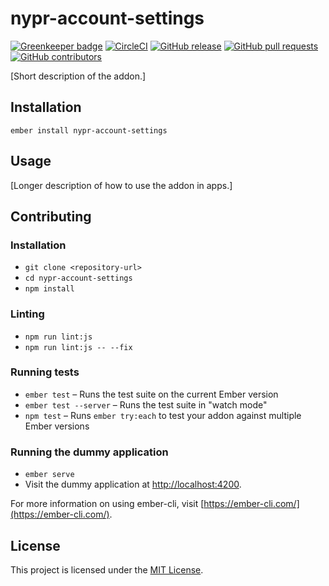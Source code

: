 # nypr-account-settings

[![Greenkeeper badge](https://badges.greenkeeper.io/nypublicradio/nypr-account-settings.svg)](https://greenkeeper.io/)
[![CircleCI](https://img.shields.io/circleci/project/github/nypublicradio/nypr-account-settings.svg?style=flat-square-blue)](https://circleci.com/gh/nypublicradio/nypr-account-settings) [![GitHub release](https://img.shields.io/github/release/nypublicradio/nypr-account-settings.svg?style=flat-square)](https://github.com/nypublicradio/nypr-account-settings/releases/latest) [![GitHub pull requests](https://img.shields.io/github/issues-pr/nypublicradio/nypr-account-settings.svg?style=flat-square)](https://github.com/nypublicradio/nypr-account-settings/pulls) [![GitHub contributors](https://img.shields.io/github/contributors/nypublicradio/nypr-account-settings.svg?style=flat-square)](https://github.com/nypublicradio/nypr-account-settings/graphs/contributors)

[Short description of the addon.]

Installation
------------------------------------------------------------------------------

```
ember install nypr-account-settings
```


Usage
------------------------------------------------------------------------------

[Longer description of how to use the addon in apps.]


Contributing
------------------------------------------------------------------------------

### Installation

* `git clone <repository-url>`
* `cd nypr-account-settings`
* `npm install`

### Linting

* `npm run lint:js`
* `npm run lint:js -- --fix`

### Running tests

* `ember test` – Runs the test suite on the current Ember version
* `ember test --server` – Runs the test suite in "watch mode"
* `npm test` – Runs `ember try:each` to test your addon against multiple Ember versions

### Running the dummy application

* `ember serve`
* Visit the dummy application at [http://localhost:4200](http://localhost:4200).

For more information on using ember-cli, visit [https://ember-cli.com/](https://ember-cli.com/).

License
------------------------------------------------------------------------------

This project is licensed under the [MIT License](LICENSE.md).
